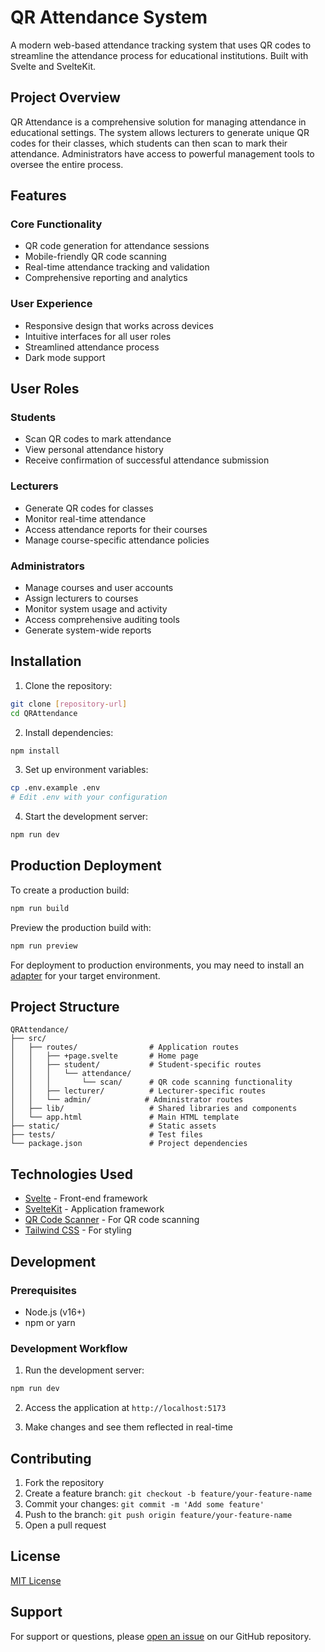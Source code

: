 # QR Attendance System

A modern web-based attendance tracking system that uses QR codes to streamline the attendance process for educational institutions. Built with Svelte and SvelteKit.

## Project Overview

QR Attendance is a comprehensive solution for managing attendance in educational settings. The system allows lecturers to generate unique QR codes for their classes, which students can then scan to mark their attendance. Administrators have access to powerful management tools to oversee the entire process.

## Features

### Core Functionality

- QR code generation for attendance sessions
- Mobile-friendly QR code scanning
- Real-time attendance tracking and validation
- Comprehensive reporting and analytics

### User Experience

- Responsive design that works across devices
- Intuitive interfaces for all user roles
- Streamlined attendance process
- Dark mode support

## User Roles

### Students

- Scan QR codes to mark attendance
- View personal attendance history
- Receive confirmation of successful attendance submission

### Lecturers

- Generate QR codes for classes
- Monitor real-time attendance
- Access attendance reports for their courses
- Manage course-specific attendance policies

### Administrators

- Manage courses and user accounts
- Assign lecturers to courses
- Monitor system usage and activity
- Access comprehensive auditing tools
- Generate system-wide reports

## Installation

1. Clone the repository:

```bash
git clone [repository-url]
cd QRAttendance
```

2. Install dependencies:

```bash
npm install
```

3. Set up environment variables:

```bash
cp .env.example .env
# Edit .env with your configuration
```

4. Start the development server:

```bash
npm run dev
```

## Production Deployment

To create a production build:

```bash
npm run build
```

Preview the production build with:

```bash
npm run preview
```

For deployment to production environments, you may need to install an [adapter](https://svelte.dev/docs/kit/adapters) for your target environment.

## Project Structure

```
QRAttendance/
├── src/
│   ├── routes/                # Application routes
│   │   ├── +page.svelte       # Home page
│   │   ├── student/           # Student-specific routes
│   │   │   └── attendance/
│   │   │       └── scan/      # QR code scanning functionality
│   │   ├── lecturer/          # Lecturer-specific routes
│   │   └── admin/            # Administrator routes
│   ├── lib/                   # Shared libraries and components
│   └── app.html               # Main HTML template
├── static/                    # Static assets
├── tests/                     # Test files
└── package.json               # Project dependencies
```

## Technologies Used

- [Svelte](https://svelte.dev/) - Front-end framework
- [SvelteKit](https://kit.svelte.dev/) - Application framework
- [QR Code Scanner](https://github.com/nimiq/qr-scanner) - For QR code scanning
- [Tailwind CSS](https://tailwindcss.com/) - For styling

## Development

### Prerequisites

- Node.js (v16+)
- npm or yarn

### Development Workflow

1. Run the development server:

```bash
npm run dev
```

2. Access the application at `http://localhost:5173`

3. Make changes and see them reflected in real-time

## Contributing

1. Fork the repository
2. Create a feature branch: `git checkout -b feature/your-feature-name`
3. Commit your changes: `git commit -m 'Add some feature'`
4. Push to the branch: `git push origin feature/your-feature-name`
5. Open a pull request

## License

[MIT License](LICENSE)

## Support

For support or questions, please [open an issue](https://github.com/yourusername/QRAttendance/issues) on our GitHub repository.
